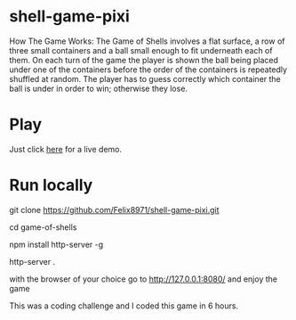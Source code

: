 # shell-game-pixi

How The Game Works:
The Game of Shells involves a flat surface, a row of three small containers and a ball small enough to fit underneath each of them. On each turn of the game the player is shown the ball being placed under one of the containers before the order of the containers is repeatedly shuffled at random. The player has to guess correctly which container the ball is under in order to win; otherwise they lose.

# Play

Just click [here](http://felixdebon.com/shell-game-pixi/index.html) for a live demo.

# Run locally
git clone https://github.com/Felix8971/shell-game-pixi.git

cd game-of-shells

npm install http-server -g

http-server .

with the browser of your choice go to http://127.0.0.1:8080/ and enjoy the game

This was a coding challenge and I coded this game in 6 hours.
